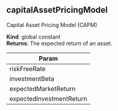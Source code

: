 
## capitalAssetPricingModel 
Capital Asset Pricing Model (CAPM)

**Kind**: global constant  
**Returns**: The expected return of an asset.  

| Param |
| --- |
| riskFreeRate | 
| investmentBeta | 
| expectedMarketReturn | 
| expectedInvestmentReturn | 

